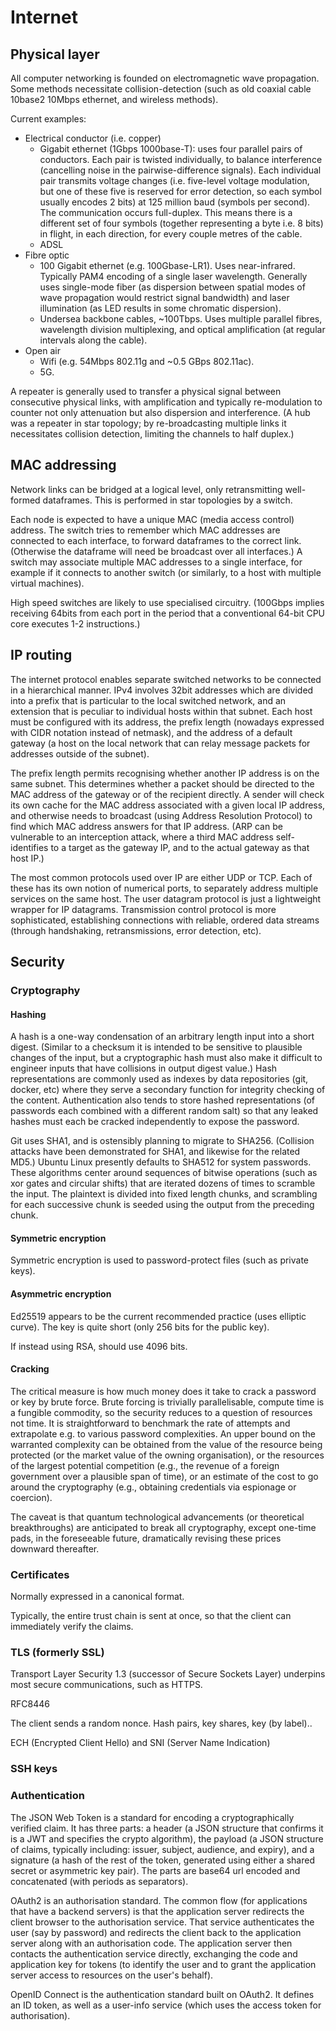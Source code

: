 Internet
========


Physical layer
--------------

All computer networking is founded on electromagnetic wave propagation. Some methods necessitate collision-detection (such as old coaxial cable 10base2 10Mbps ethernet, and wireless methods).

Current examples:
- Electrical conductor (i.e. copper)
  - Gigabit ethernet (1Gbps 1000base-T): uses four parallel pairs of conductors. Each pair is twisted individually, to balance interference (cancelling noise in the pairwise-difference signals). Each individual pair transmits voltage changes (i.e. five-level voltage modulation, but one of these five is reserved for error detection, so each symbol usually encodes 2 bits) at 125 million baud (symbols per second). The communication occurs full-duplex. This means there is a different set of four symbols (together representing a byte i.e. 8 bits) in flight, in each direction, for every couple metres of the cable.
  - ADSL
- Fibre optic
  - 100 Gigabit ethernet (e.g. 100Gbase-LR1). Uses near-infrared. Typically PAM4 encoding of a single laser wavelength. Generally uses single-mode fiber (as dispersion between spatial modes of wave propagation would restrict signal bandwidth) and laser illumination (as LED results in some chromatic dispersion). 
  - Undersea backbone cables, ~100Tbps. Uses multiple parallel fibres, wavelength division multiplexing, and optical amplification (at regular intervals along the cable).
- Open air
  - Wifi (e.g. 54Mbps 802.11g and ~0.5 GBps 802.11ac). 
  - 5G.

A repeater is generally used to transfer a physical signal between consecutive physical links, with amplification and typically re-modulation to counter not only attenuation but also dispersion and interference. (A hub was a repeater in star topology; by re-broadcasting multiple links it necessitates collision detection, limiting the channels to half duplex.)

MAC addressing
--------------

Network links can be bridged at a logical level, only retransmitting well-formed dataframes. This is performed in star topologies by a switch.

Each node is expected to have a unique MAC (media access control) address. The switch tries to remember which MAC addresses are connected to each interface, to forward dataframes to the correct link. (Otherwise the dataframe will need be broadcast over all interfaces.) A switch may associate multiple MAC addresses to a single interface, for example if it connects to another switch (or similarly, to a host with multiple virtual machines). 

High speed switches are likely to use specialised circuitry. (100Gbps implies receiving 64bits from each port in the period that a conventional 64-bit CPU core executes 1-2 instructions.)

IP routing
----------

The internet protocol enables separate switched networks to be connected in a hierarchical manner. IPv4 involves 32bit addresses which are divided into a prefix that is particular to the local switched network, and an extension that is peculiar to individual hosts within that subnet. Each host must be configured with its address, the prefix length (nowadays expressed with CIDR notation instead of netmask), and the address of a default gateway (a host on the local network that can relay message packets for addresses outside of the subnet). 

The prefix length permits recognising whether another IP address is on the same subnet. This determines whether a packet should be directed to the MAC address of the gateway or of the recipient directly. A sender will check its own cache for the MAC address associated with a given local IP address, and otherwise needs to broadcast (using Address Resolution Protocol) to find which MAC address answers for that IP address. (ARP can be vulnerable to an interception attack, where a third MAC address self-identifies to a target as the gateway IP, and to the actual gateway as that host IP.)

The most common protocols used over IP are either UDP or TCP. Each of these has its own notion of numerical ports, to separately address multiple services on the same host. The user datagram protocol is just a lightweight wrapper for IP datagrams. Transmission control protocol is more sophisticated, establishing connections with reliable, ordered data streams (through handshaking, retransmissions, error detection, etc).


Security
--------

### Cryptography

#### Hashing

A hash is a one-way condensation of an arbitrary length input into a short digest. (Similar to a checksum it is intended to be sensitive to plausible changes of the input, but a cryptographic hash must also make it difficult to engineer inputs that have collisions in output digest value.) Hash representations are commonly used as indexes by data repositories (git, docker, etc) where they serve a secondary function for integrity checking of the content. Authentication also tends to store hashed representations (of passwords each combined with a different random salt) so that any leaked hashes must each be cracked independently to expose the password.

Git uses SHA1, and is ostensibly planning to migrate to SHA256. (Collision attacks have been demonstrated for SHA1, and likewise for the related MD5.) Ubuntu Linux presently defaults to SHA512 for system passwords. These algorithms center around sequences of bitwise operations (such as xor gates and circular shifts) that are iterated dozens of times to scramble the input. The plaintext is divided into fixed length chunks, and scrambling for each successive chunk is seeded using the output from the preceding chunk.

#### Symmetric encryption

Symmetric encryption is used to password-protect files (such as private keys). 

#### Asymmetric encryption

Ed25519 appears to be the current recommended practice (uses elliptic curve). The key is quite short (only 256 bits for the public key).

If instead using RSA, should use 4096 bits.

#### Cracking

The critical measure is how much money does it take to crack a password or key by brute force. Brute forcing is trivially parallelisable, compute time is a fungible commodity, so the security reduces to a question of resources not time. It is straightforward to benchmark the rate of attempts and extrapolate e.g. to various password complexities. An upper bound on the warranted complexity can be obtained from the value of the resource being protected (or the market value of the owning organisation), or the resources of the largest potential competition (e.g., the revenue of a foreign government over a plausible span of time), or an estimate of the cost to go around the cryptography (e.g., obtaining credentials via espionage or coercion).

The caveat is that quantum technological advancements (or theoretical breakthroughs) are anticipated to break all cryptography, except one-time pads, in the foreseeable future, dramatically revising these prices downward thereafter.

### Certificates

Normally expressed in a canonical format.

Typically, the entire trust chain is sent at once, so that the client can immediately verify the claims.

### TLS (formerly SSL)

Transport Layer Security 1.3 (successor of Secure Sockets Layer) underpins most secure communications, such as HTTPS.

RFC8446

The client sends a random nonce. Hash pairs, key shares, key (by label)..

ECH (Encrypted Client Hello) and SNI (Server Name Indication)


### SSH keys



### Authentication

The JSON Web Token is a standard for encoding a cryptographically verified claim. It has three parts: a header (a JSON structure that confirms it is a JWT and specifies the crypto algorithm), the payload (a JSON structure of claims, typically including: issuer, subject, audience, and expiry), and a signature (a hash of the rest of the token, generated using either a shared secret or asymmetric key pair). The parts are base64 url encoded and concatenated (with periods as separators). 

OAuth2 is an authorisation standard. The common flow (for applications that have a backend servers) is that the application server redirects the client browser to the authorisation service. That service authenticates the user (say by password) and redirects the client back to the application server along with an authorisation code. The application server then contacts the authentication service directly, exchanging the code and application key for tokens (to identify the user and to grant the application server access to resources on the user's behalf). 

OpenID Connect is the authentication standard built on OAuth2. It defines an ID token, as well as a user-info service (which uses the access token for authorisation). 
